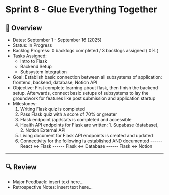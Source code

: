 # Sprint 8 - Glue Everything Together

## 📝 Overview
* Dates: September 1 - September 16 (2025)
* Status: In Progress
* Backlog Progress: 0 backlogs completed / 3 backlogs assigned ( 0% )
* Tasks Assigned:
    * Intro to Flask
    * Backend Setup
    * Subsystem Integration
* Goal: Establish basic connection between all subsystems of application: frontend, backend, database, Notion API
* Objective: First complete learning about flask, then finish the backend setup. Afterwards, connect basic setups of subsystems to lay the groundwork for features like post submission and application startup
* Milestones:
    1. Writing Flask quiz is completed
    2. Pass Flask quiz with a score of 70% or greater
    3. Flask endpoint /api/stats is completed and accessible
    4. Health API endpoints for Flask are written: 1. Supabase (database), 2. Notion External API
    5. Living document for Flask API endpoints is created and updated
    6. Connectivity for the following is established AND documented
    ------ React ↔ Flask
    ------ Flask ↔ Database
    ------ Flask ↔ Notion

--- 

## 🔍 Review
* Major Feedback: insert text here...
* Retrospective Notes: insert text here...